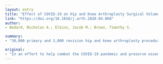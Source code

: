 ```yaml
---
layout: entry
title: "Effect of COVID-19 on Hip and Knee Arthroplasty Surgical Volume in the United States"
link: "https://doi.org/10.1016/j.arth.2020.04.060"
author:
- Bedard, Nicholas A.; Elkins, Jacob M.; Brown, Timothy S.

summary:
- "30,000 primary and 3,000 revision hip and knee arthroplasty procedures will be canceled each week. COVID-19 restrictions regarding non-essential surgery are in place. This large number of canceled procedures will undoubtedly have a profound impact on patients and the healthcare system. The vast majority of surgery does not meet the definition of essential surgery. A study estimated that approximately 30,000. primary and three revision hip. and knee surgery procedures will not meet. the definition. of essential surgical procedures. In an effort to combat the. 3,000. surgery will be scheduled to be. Revision. these restrictions."

original:
- "In an effort to help combat the COVID-19 pandemic and preserve essential healthcare resources, starting in mid-March 2020, surgeons have been instructed to only perform essential surgical procedures during this time. The vast majority of hip and knee arthroplasty surgery does not meet the definition of essential surgery. This study estimated the number of arthroplasty procedures that would be canceled due to these important restrictions. We estimated that approximately 30,000 primary and 3,000 revision hip and knee arthroplasty procedures will be canceled each week while COVID-19 restrictions regarding non-essential surgery are in place. This large number of canceled procedures will undoubtedly have a profound impact on patients and the healthcare system."
---
```


